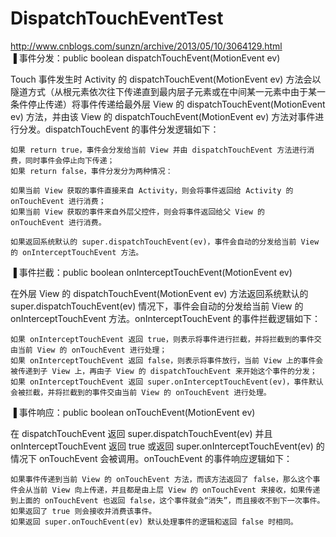 # DispatchTouchEventTest<br>
http://www.cnblogs.com/sunzn/archive/2013/05/10/3064129.html<br>
▐ 事件分发：public boolean dispatchTouchEvent(MotionEvent ev)

Touch 事件发生时 Activity 的 dispatchTouchEvent(MotionEvent ev) 方法会以隧道方式（从根元素依次往下传递直到最内层子元素或在中间某一元素中由于某一条件停止传递）将事件传递给最外层 View 的 dispatchTouchEvent(MotionEvent ev) 方法，并由该 View 的 dispatchTouchEvent(MotionEvent ev) 方法对事件进行分发。dispatchTouchEvent 的事件分发逻辑如下：

    如果 return true，事件会分发给当前 View 并由 dispatchTouchEvent 方法进行消费，同时事件会停止向下传递；
    如果 return false，事件分发分为两种情况：

    如果当前 View 获取的事件直接来自 Activity，则会将事件返回给 Activity 的 onTouchEvent 进行消费；
    如果当前 View 获取的事件来自外层父控件，则会将事件返回给父 View 的  onTouchEvent 进行消费。

    如果返回系统默认的 super.dispatchTouchEvent(ev)，事件会自动的分发给当前 View 的 onInterceptTouchEvent 方法。

▐ 事件拦截：public boolean onInterceptTouchEvent(MotionEvent ev)

在外层 View 的 dispatchTouchEvent(MotionEvent ev) 方法返回系统默认的 super.dispatchTouchEvent(ev) 情况下，事件会自动的分发给当前 View 的 onInterceptTouchEvent 方法。onInterceptTouchEvent 的事件拦截逻辑如下：

    如果 onInterceptTouchEvent 返回 true，则表示将事件进行拦截，并将拦截到的事件交由当前 View 的 onTouchEvent 进行处理；
    如果 onInterceptTouchEvent 返回 false，则表示将事件放行，当前 View 上的事件会被传递到子 View 上，再由子 View 的 dispatchTouchEvent 来开始这个事件的分发；
    如果 onInterceptTouchEvent 返回 super.onInterceptTouchEvent(ev)，事件默认会被拦截，并将拦截到的事件交由当前 View 的 onTouchEvent 进行处理。

▐ 事件响应：public boolean onTouchEvent(MotionEvent ev)

在 dispatchTouchEvent 返回 super.dispatchTouchEvent(ev) 并且 onInterceptTouchEvent 返回 true 或返回 super.onInterceptTouchEvent(ev) 的情况下 onTouchEvent 会被调用。onTouchEvent 的事件响应逻辑如下：

    如果事件传递到当前 View 的 onTouchEvent 方法，而该方法返回了 false，那么这个事件会从当前 View 向上传递，并且都是由上层 View 的 onTouchEvent 来接收，如果传递到上面的 onTouchEvent 也返回 false，这个事件就会“消失”，而且接收不到下一次事件。
    如果返回了 true 则会接收并消费该事件。
    如果返回 super.onTouchEvent(ev) 默认处理事件的逻辑和返回 false 时相同。
